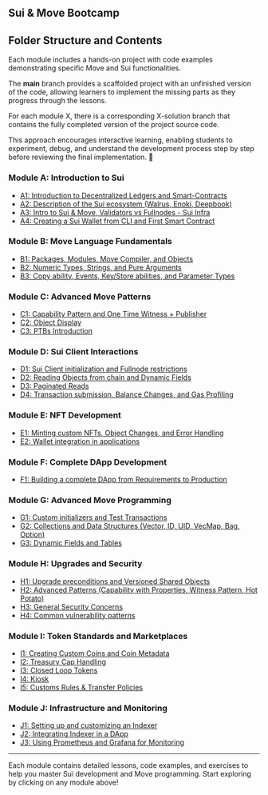 ## Sui & Move Bootcamp

## Folder Structure and Contents


Each module includes a hands-on project with code examples demonstrating specific Move and Sui functionalities.

The **main** branch provides a scaffolded project with an unfinished version of the code, allowing learners to implement the missing parts as they progress through the lessons.

For each module X, there is a corresponding X-solution branch that contains the fully completed version of the project source code.

This approach encourages interactive learning, enabling students to experiment, debug, and understand the development process step by step before reviewing the final implementation. 🚀


### Module A: Introduction to Sui
- [A1: Introduction to Decentralized Ledgers and Smart-Contracts](./A1/)
- [A2: Description of the Sui ecosystem (Walrus, Enoki, Deepbook)](./A2/)
- [A3: Intro to Sui & Move, Validators vs Fullnodes - Sui Infra](./A3/)
- [A4: Creating a Sui Wallet from CLI and First Smart Contract](./A4/)

### Module B: Move Language Fundamentals
- [B1: Packages, Modules, Move Compiler, and Objects](./B1/)
- [B2: Numeric Types, Strings, and Pure Arguments](./B2/)
- [B3: Copy ability, Events, Key/Store abilities, and Parameter Types](./B3/)

### Module C: Advanced Move Patterns
- [C1: Capability Pattern and One Time Witness + Publisher](./C1/)
- [C2: Object Display](./C2/)
- [C3: PTBs Introduction](./C3/)

### Module D: Sui Client Interactions
- [D1: Sui Client initialization and Fullnode restrictions](./D1/)
- [D2: Reading Objects from chain and Dynamic Fields](./D2/)
- [D3: Paginated Reads](./D3/)
- [D4: Transaction submission, Balance Changes, and Gas Profiling](./D4/)

### Module E: NFT Development
- [E1: Minting custom NFTs, Object Changes, and Error Handling](./E1/)
- [E2: Wallet integration in applications](./E2/)

### Module F: Complete DApp Development
- [F1: Building a complete DApp from Requirements to Production](./F1/)

### Module G: Advanced Move Programming
- [G1: Custom initializers and Test Transactions](./G1/)
- [G2: Collections and Data Structures (Vector, ID, UID, VecMap, Bag, Option)](./G2/)
- [G3: Dynamic Fields and Tables](./G3/)

### Module H: Upgrades and Security
- [H1: Upgrade preconditions and Versioned Shared Objects](./H1/)
- [H2: Advanced Patterns (Capability with Properties, Witness Pattern, Hot Potato)](./H2/)
- [H3: General Security Concerns](./H3/)
- [H4: Common vulnerability patterns](./H4/)

### Module I: Token Standards and Marketplaces
- [I1: Creating Custom Coins and Coin Metadata](./I1/)
- [I2: Treasury Cap Handling](./I2/)
- [I3: Closed Loop Tokens](./I3/)
- [I4: Kiosk](./I4/)
- [I5: Customs Rules & Transfer Policies](./I5/)

### Module J: Infrastructure and Monitoring
- [J1: Setting up and customizing an Indexer](./J1/)
- [J2: Integrating Indexer in a DApp](./J2/)
- [J3: Using Prometheus and Grafana for Monitoring](./J3/)

---

Each module contains detailed lessons, code examples, and exercises to help you master Sui development and Move programming. Start exploring by clicking on any module above!